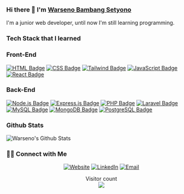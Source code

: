 ### Hi there 👋 I'm [Warseno Bambang Setyono](https://wrseno.my.id)

<div>
 <p>
I'm a junior web developer, until now I'm still learning programming.
</p>
</div>

### Tech Stack that I learned
### Front-End
[![HTML Badge](https://img.shields.io/badge/HTML5-E34F26?style=for-the-badge&logo=html5&logoColor=white)](https://www.w3schools.com/html/)
[![CSS Badge](https://img.shields.io/badge/CSS3-1572B6?style=for-the-badge&logo=css3&logoColor=white)](https://www.w3schools.com/css/)
[![Tailwind Badge](https://img.shields.io/badge/Tailwind-38B2AC?style=for-the-badge&logo=tailwind-css&logoColor=white)](https://tailwindcss.com/)
[![JavaScript Badge](https://img.shields.io/badge/JavaScript-F7DF1E?style=for-the-badge&logo=javascript&logoColor=black)](https://www.w3schools.com/js/)
[![React Badge](https://img.shields.io/badge/React-20232A?style=for-the-badge&logo=react&logoColor=61DAFB)](https://reactjs.org/)

### Back-End
[![Node.js Badge](https://img.shields.io/badge/Node.js-339933?style=for-the-badge&logo=node.js&logoColor=white)](https://nodejs.org/en/)
[![Express.js Badge](https://img.shields.io/badge/Express.js-000000?style=for-the-badge&logo=express&logoColor=white)](https://expressjs.com/)
[![PHP Badge](https://img.shields.io/badge/PHP-777BB4?style=for-the-badge&logo=php&logoColor=white)](https://www.php.net/)
[![Laravel Badge](https://img.shields.io/badge/Laravel-FF2D20?style=for-the-badge&logo=laravel&logoColor=white)](https://laravel.com/)
[![MySQL Badge](https://img.shields.io/badge/MySQL-00000F?style=for-the-badge&logo=mysql&logoColor=white)](https://www.mysql.com/)
[![MongoDB Badge](https://img.shields.io/badge/MongoDB-4EA94B?style=for-the-badge&logo=mongodb&logoColor=white)](https://www.mongodb.com/)
[![PostgreSQL Badge](https://img.shields.io/badge/PostgreSQL-316192?style=for-the-badge&logo=postgresql&logoColor=white)](https://www.postgresql.org/)

### Github Stats

<img align="center" src="https://github-readme-stats.vercel.app/api?username=Wrseno&include_all_commits=true&count_private=true&show_icons=true&line_height=20&title_color=7A7ADB&icon_color=2234AE&text_color=D3D3D3&bg_color=0,000000,130F40" alt="Warseno's Github Stats">

<h3> 🤝🏻 Connect with Me </h3>

<p align="center">
<a href="https://www.wrseno.my.id" target="_blank"><img alt="Website" src="https://img.shields.io/badge/Website-www.wrseno.my.id-blue?style=flat&logo=google-chrome"></a>
<a href="https://www.linkedin.com/in/wrseno/" target="_blank"><img alt="LinkedIn" src="https://img.shields.io/badge/LinkedIn-@Warseno Bambang Setyono-blue?style=flat&logo=linkedin"></a>
<a href="mailto:senogroups@gmail.com"><img alt="Email" src="https://img.shields.io/badge/Email-senogroups@gmail.com-blue?style=flat&logo=gmail"></a>
</p>

<p align="center"> 
  Visitor count<br>
  <img src="https://profile-counter.glitch.me/Wrseno/count.svg" />
</p>
